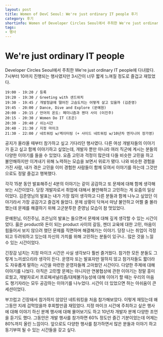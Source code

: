 ```yaml
---
layout: post
title: Women of DevC Seoul: We're just ordinary IT people 후기
category: 후기
shortinfo: Women of Developer Circles Seoul에서 주최한 We're just ordinary IT people 행사 후기
tags:
- 행사
---
```




# We're just ordinary IT people

Developer Circles Seoul에서 주최한 We're just ordinary IT people에 다녀왔다. 7시부터 10까지 진행되는 행사였지만 3시간이 너무 짧게 느껴질 정도로 즐겁고 재밌었다.

```
19:00 - 19:20 / 등록
19:20 - 19:30 / Greeting with 샌드위치
19:30 - 19:45 / 개발정글에 떨어진 고슴도치는 어떻게 살고 있을까 (김준영)
19:45 - 20:00 / Dance, Dive and Explore (문예원)
20:00 - 20:15 / 언어의 온도: 페미니즘과 젠더 사이 (이진주)
20:15 - 20:30 / Women Do IT (조은)
20:30 - 20:40 / 쉬는시간
20:40 - 21:30 / 지정 마이크
21:30 - 22:00 / 네트워킹 w/케이터링 (+ 사이드 네트워킹 w/10년차 엔지니어 장가영)
```



공지가 올라올 때부터 참가하고 싶고 기다리던 행사였다. 다른 여성 개발자들의 이야기가 듣고 싶고 함께 이야기하고 싶었는데, 개발자 뿐만 아니라 여러 직군에 계시는 분들의 다양한 이야기를 들을 수 있었다. 요즘 고민과 걱정이 많은데 다들 비슷한 고민을 하고 불안해하지만 이겨내기 위해 노력하는 모습을 보면서 위로가 됐다. 나와 비슷한 경험을 가진 사람, 내가 겪은 고민을 이미 경험한 사람들이 함께 모여서 이야기를 하는데 그것만으로도 정말 즐겁고 행복했다. 



각각 15분 동안 발표해주신 4분의 이야기는 같이 공감하고 또 문제에 대해 함께 생각해보는 시간이었다. 당장 개발자로서 취업에 대해서 불안해하고 고민하는 게 요즘의 일상이었다. 김준영님의 발표는 내가 가장 많이 생각하고 다른 분들과 함께 나누고 싶었던 이야기라서 가장 공감가고 즐겁게 들었다. 문제 상황이 닥쳐서 마냥 불안하고 어쩔 줄 몰라했는데 문제를 해결하기 위해 고군분투한 준영님 모습이 참 멋있었다.

문예원님, 이진주님, 조은님의 발표는 들으면서 문제에 대해 깊게 생각할 수 있는 시간이었다. 옳은 product와 돈이 되는 product 사이의 갈등, 젠더 교육에 대한 고민, 마음이 힘들어서 보지 않으려 했던 문제를 직면하며 해결해가는 이야기. 당장 나는 취업이 걱정되고 두려워하고 있는데 자신의 가치를 위해 고민하는 분들이 있구나.. 많은 것을 느낄 수 있는 시간이었다.



긴장감 넘치는 지정 마이크 시간은 사실 생각보다 훨씬 즐거웠다. 참가한 모든 분들도 그렇게 느끼셨으리라 생각이 든다. 운영자 또는 발표자만 말하지 않고 참가자들도 짧더라도 자유롭게 말하는 시간을 마련한 운영자들께 고마웠던 시간이다. 다양한 주제에 대해 이야기를 나눴다. 아직은 고민할 문제는 아니지만 연봉협상에 관한 이야기는 정말 흥미로웠고, 개발자로서 프로페셔널리즘/대체불가능성에 대해 이야기 할 때는 우리의 마음도 챙기자라는 모두 공감하는 이야기를 나누었다. 시간이 더 있었으면 하는 아쉬움이 큰 세션이었다.



부끄럽고 긴장돼서 참가하지 않았던 네트워킹을 처음 참가해보았다. 이렇게 재밌는데 왜 그동안 지레 겁먹었을까 후회할만큼 재밌었다. 지정 마이크 시간에 주최하고 싶은 행사에 대해 이야기 하신 분께 행사에 대해 물어보기도 하고 10년차 개발자 분께 다양한 조언을 듣기도 했다. 그동안은 개발 행사를 참가하면 60% 정도만 즐긴 기분이었는데 어제는 80%까지 올린 느낌이다. 앞으로도 다양한 행사를 참가하면서 많은 분들과 이야기 하고 동기부여 될 수 있는 시간들을 갖고 싶다. 